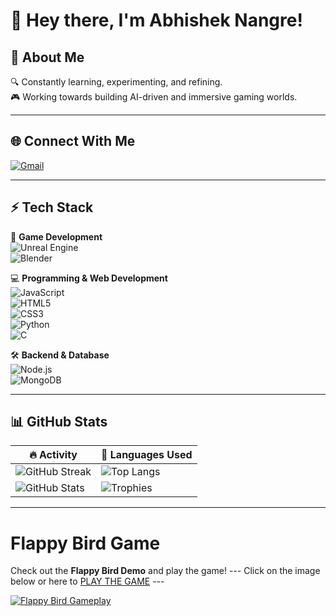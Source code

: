 # 👋 Hey there, I'm Abhishek Nangre!  

## 🚀 About Me  
🔍 Constantly learning, experimenting, and refining.  
🎮 Working towards building AI-driven and immersive gaming worlds.  

---

## 🌐 Connect With Me  

[![Gmail](https://img.shields.io/badge/Gmail-D14836?style=for-the-badge&logo=gmail&logoColor=white)](mailto:tunqwb@gmail.com)  

---

## ⚡ Tech Stack  

🚀 **Game Development**  
![Unreal Engine](https://img.shields.io/badge/Unreal%20Engine-000?style=flat&logo=unreal-engine&logoColor=white)  
![Blender](https://img.shields.io/badge/Blender-F5792A?style=flat&logo=blender&logoColor=white)  

💻 **Programming & Web Development**  
![JavaScript](https://img.shields.io/badge/JavaScript-F7DF1E?style=flat&logo=javascript&logoColor=black)  
![HTML5](https://img.shields.io/badge/HTML5-E34F26?style=flat&logo=html5&logoColor=white)  
![CSS3](https://img.shields.io/badge/CSS3-1572B6?style=flat&logo=css3&logoColor=white)  
![Python](https://img.shields.io/badge/Python-3776AB?style=flat&logo=python&logoColor=white)  
![C](https://img.shields.io/badge/C-A8B9CC?style=flat&logo=c&logoColor=black)  

🛠 **Backend & Database**  
![Node.js](https://img.shields.io/badge/Node.js-339933?style=flat&logo=node.js&logoColor=white)  
![MongoDB](https://img.shields.io/badge/MongoDB-47A248?style=flat&logo=mongodb&logoColor=white)  

---

## 📊 GitHub Stats  

| 🔥 **Activity** | 📌 **Languages Used** |
|---|---|
| ![GitHub Streak](https://github-readme-streak-stats.herokuapp.com/?user=karmaren&theme=dark&hide_border=true) | ![Top Langs](https://github-readme-stats.vercel.app/api/top-langs/?username=karmaren&layout=compact&theme=dark&hide_border=true) |
| ![GitHub Stats](https://github-readme-stats.vercel.app/api?username=karamren&show_icons=true&theme=dark&hide_border=true) | ![Trophies](https://github-profile-trophy.vercel.app/?username=karmaren&theme=darkhub) |

---

# Flappy Bird Game


Check out the **Flappy Bird Demo** and play the game!
 --- Click on the image below or here to [PLAY THE GAME](https://karmaren.github.io/flappy-birdy/) ---
 
[![Flappy Bird Gameplay](https://i.imgur.com/HzEITqk.gif)](https://karmaren.github.io/flappy-birdy/)  
